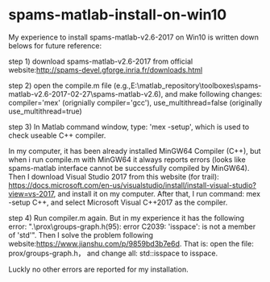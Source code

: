 # spams-matlab-install-on-win10

My experience to install spams-matlab-v2.6-2017 on Win10 is written down belows for future reference:

step 1) download spams-matlab-v2.6-2017 from official website:http://spams-devel.gforge.inria.fr/downloads.html

step 2) open the compile.m file (e.g.,E:\matlab_repository\toolboxes\spams-matlab-v2.6-2017-02-27\spams-matlab-v2.6), and make following changes: compiler='mex' (orignially compiler='gcc'), use_multithread=false (originally use_multithread=true)

step 3) In Matlab command window, type: 'mex -setup', which is used to check useable C++ compiler. 

In my computer, it has been already installed MinGW64 Compiler (C++), but when i run compile.m with MinGW64 it always reports errors (looks like spams-matlab interface cannot be successfully compiled by MinGW64). Then I download Visual Studio 2017 from this website (for trail): https://docs.microsoft.com/en-us/visualstudio/install/install-visual-studio?view=vs-2017, and install it on my computer. After that, I run command: mex -setup C++, and select Microsoft Visual C++2017 as the compiler.


step 4) Run compiler.m again. But in my experience it has the following error: ".\prox\groups-graph.h(95): error C2039: 'isspace': is not a member of 'std'". Then I solve the problem following website:https://www.jianshu.com/p/9859bd3b7e6d. That is: open the file: prox/groups-graph.h， and change all: std::isspace to isspace.

Luckly no other errors are reported for my installation.
